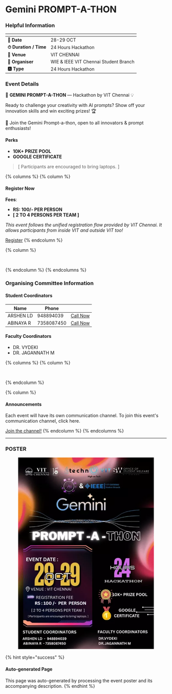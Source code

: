 # Gemini PROMPT-A-THON

### Helpful Information

<table data-view="cards"><thead><tr><th></th><th></th></tr></thead><tbody><tr><td><strong>📅 Date</strong></td><td>28-29 OCT</td></tr><tr><td><strong>⏱ Duration / Time</strong></td><td>24 Hours Hackathon</td></tr><tr><td><strong>📍 Venue</strong></td><td>VIT CHENNAI</td></tr><tr><td><strong>👤 Organiser</strong></td><td>WIE &#x26; IEEE VIT Chennai Student Branch</td></tr><tr><td><strong>🅰️ Type</strong></td><td>24 Hours Hackathon</td></tr></tbody></table>

### Event Details

🚀 **GEMINI PROMPT-A-THON** — Hackathon by VIT Chennai 💡

Ready to challenge your creativity with AI prompts? Show off your innovation skills and win exciting prizes! 🏆

🧠 Join the Gemini Prompt-a-thon, open to all innovators & prompt enthusiasts!

#### Perks

* **10K+ PRIZE POOL**
* **GOOGLE CERTIFICATE**

> \[ Participants are encouraged to bring laptops. ]

{% columns %}
{% column %}
#### Register Now

**Fees**:

* **RS: 100/- PER PERSON**
* **\[ 2 TO 4 PERSONS PER TEAM ]**

_This event follows the unified registration flow provided by VIT Chennai. It allows participants from inside VIT and outside VIT too!_

<a href="https://chennaievents.vit.ac.in/technovit/" class="button primary" data-icon="rocket-launch">Register</a>
{% endcolumn %}

{% column %}
<figure><img src="https://images.unsplash.com/photo-1607000975574-0b425df6975a?crop=entropy&#x26;cs=srgb&#x26;fm=jpg&#x26;ixid=M3wxOTcwMjR8MHwxfHNlYXJjaHw3fHxyZWdpc3RlcnxlbnwwfHx8fDE3NjEyNDU2MDF8MA&#x26;ixlib=rb-4.1.0&#x26;q=85" alt=""><figcaption></figcaption></figure>
{% endcolumn %}
{% endcolumns %}

### Organising Committee Information

#### Student Coordinators

<table data-card-size="large" data-view="cards"><thead><tr><th>Name</th><th data-type="number">Phone</th><th></th></tr></thead><tbody><tr><td>ARSHEN LD</td><td>948894039</td><td><a href="tel:948894039" class="button secondary">Call Now</a></td></tr><tr><td>ABINAYA R</td><td>7358087450</td><td><a href="tel:7358087450" class="button secondary">Call Now</a></td></tr></tbody></table>

#### Faculty Coordinators

* DR. VYDEKI
* DR. JAGANNATH M

{% columns %}
{% column %}
<figure><img src="https://images.unsplash.com/photo-1650897877751-4446f52a0cb3?crop=entropy&#x26;cs=srgb&#x26;fm=jpg&#x26;ixid=M3wxOTcwMjR8MHwxfHNlYXJjaHw2fHxhbm5vdW5jZW1lbnR8ZW58MHx8fHwxNzYxMjQ2MzUxfDA&#x26;ixlib=rb-4.1.0&#x26;q=85" alt=""><figcaption></figcaption></figure>
{% endcolumn %}

{% column %}
#### Announcements

Each event will have its own communication channel. To join this event's communication channel, click here.

<a href="https://chennaievents.vit.ac.in/technovit/" class="button primary" data-icon="bullhorn">Join the channel!</a>
{% endcolumn %}
{% endcolumns %}

***

### POSTER

<figure><img src="../../.gitbook/assets/image (1) (1) (1) (1) (1).png" alt=""><figcaption></figcaption></figure>

{% hint style="success" %}
#### Auto-generated Page

This page was auto-generated by processing the event poster and its accompanying description.
{% endhint %}
